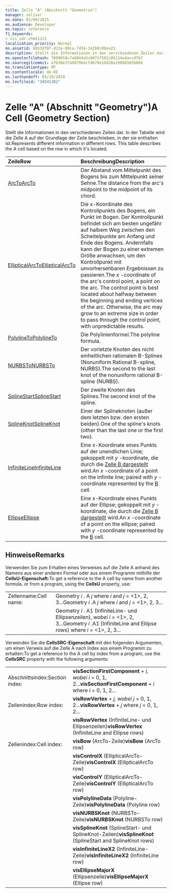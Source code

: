 ```yaml
---
title: Zelle "A" (Abschnitt "Geometrie")
manager: soliver
ms.date: 03/09/2015
ms.audience: Developer
ms.topic: reference
f1_keywords:
- vis_sdr.chm51215
localization_priority: Normal
ms.assetid: 6853df0f-d22e-89ca-7d34-342b9c0bea23
description: Stellt die Informationen in den verschiedenen Zeilen dar. In der Tabelle wird die Zelle A auf der Grundlage der Zeile beschrieben, in der sie enthalten ist.
ms.openlocfilehash: 7009658c7a6844a5c6071f502c05114a4accd7b7
ms.sourcegitcommit: e7b38e37a9d79becfd679e10420a19890165606d
ms.translationtype: MT
ms.contentlocale: de-DE
ms.lasthandoff: 05/29/2019
ms.locfileid: "34541302"
---
```

# <a name="a-cell-geometry-section"></a><span data-ttu-id="1c032-104">Zelle "A" (Abschnitt "Geometry")</span><span class="sxs-lookup"><span data-stu-id="1c032-104">A Cell (Geometry Section)</span></span>

<span data-ttu-id="1c032-p102">Stellt die Informationen in den verschiedenen Zeilen dar. In der Tabelle wird die Zelle A auf der Grundlage der Zeile beschrieben, in der sie enthalten ist.</span><span class="sxs-lookup"><span data-stu-id="1c032-p102">Represents different information in different rows. This table describes the A cell based on the row in which it's located.</span></span>
  
|<span data-ttu-id="1c032-107">Zeile</span><span class="sxs-lookup"><span data-stu-id="1c032-107">Row</span></span>|<span data-ttu-id="1c032-108">Beschreibung</span><span class="sxs-lookup"><span data-stu-id="1c032-108">Description</span></span>|
|:-----|:-----|
|[<span data-ttu-id="1c032-109">ArcTo</span><span class="sxs-lookup"><span data-stu-id="1c032-109">ArcTo</span></span>](arcto-row-geometry-section.md) <br/> | <span data-ttu-id="1c032-110">Der Abstand vom Mittelpunkt des Bogens bis zum Mittelpunkt seiner Sehne.</span><span class="sxs-lookup"><span data-stu-id="1c032-110">The distance from the arc's midpoint to the midpoint of its chord.</span></span>  <br/> |
|[<span data-ttu-id="1c032-111">EllipticalArcTo</span><span class="sxs-lookup"><span data-stu-id="1c032-111">EllipticalArcTo</span></span>](ellipticalarcto-row-geometry-section.md) <br/> | <span data-ttu-id="1c032-112">Die  x-Koordinate des Kontrollpunkts des Bogens, ein Punkt im Bogen. Der Kontrollpunkt befindet sich am besten ungefähr auf halbem Weg zwischen den Scheitelpunkte am Anfang und Ende des Bogens. Andernfalls kann der Bogen zu einer extremen Größe anwachsen, um den Kontrollpunkt mit unvorhersehbaren Ergebnissen zu passieren.</span><span class="sxs-lookup"><span data-stu-id="1c032-112">The  *x*  -coordinate of the arc's control point, a point on the arc. The control point is best located about halfway between the beginning and ending vertices of the arc. Otherwise, the arc may grow to an extreme size in order to pass through the control point, with unpredictable results.</span></span>  <br/> |
|[<span data-ttu-id="1c032-113">PolylineTo</span><span class="sxs-lookup"><span data-stu-id="1c032-113">PolylineTo</span></span>](polylineto-row-geometry-section.md) <br/> | <span data-ttu-id="1c032-114">Die Polylinienformel.</span><span class="sxs-lookup"><span data-stu-id="1c032-114">The polyline formula.</span></span>  <br/> |
|[<span data-ttu-id="1c032-115">NURBSTo</span><span class="sxs-lookup"><span data-stu-id="1c032-115">NURBSTo</span></span>](nurbsto-row-geometry-section.md) <br/> | <span data-ttu-id="1c032-116">Der vorletzte Knoten des nicht einheitlichen rationalen B-Splines (Nonuniform Rational B-spline, NURBS).</span><span class="sxs-lookup"><span data-stu-id="1c032-116">The second to the last knot of the nonuniform rational B-spline (NURBS).</span></span>  <br/> |
|[<span data-ttu-id="1c032-117">SplineStart</span><span class="sxs-lookup"><span data-stu-id="1c032-117">SplineStart</span></span>](splinestart-row-geometry-section.md) <br/> | <span data-ttu-id="1c032-118">Der zweite Knoten des Splines.</span><span class="sxs-lookup"><span data-stu-id="1c032-118">The second knot of the spline.</span></span>  <br/> |
|[<span data-ttu-id="1c032-119">SplineKnot</span><span class="sxs-lookup"><span data-stu-id="1c032-119">SplineKnot</span></span>](splineknot-row-geometry-section.md) <br/> | <span data-ttu-id="1c032-120">Einer der Splineknoten (außer dem letzten bzw. den ersten beiden).</span><span class="sxs-lookup"><span data-stu-id="1c032-120">One of the spline's knots (other than the last one or the first two).</span></span>  <br/> |
|[<span data-ttu-id="1c032-121">InfiniteLine</span><span class="sxs-lookup"><span data-stu-id="1c032-121">InfiniteLine</span></span>](infiniteline-row-geometry-section.md) <br/> | <span data-ttu-id="1c032-122">Eine  x-Koordinate eines Punkts auf der unendlichen Linie; gekoppelt mit *y* -koordinate, die durch die [Zelle B dargestellt](b-cell-geometry-section.md) wird.</span><span class="sxs-lookup"><span data-stu-id="1c032-122">An  *x*  -coordinate of a point on the infinite line; paired with  *y*  -coordinate represented by the [B](b-cell-geometry-section.md) cell.</span></span>  <br/> |
|[<span data-ttu-id="1c032-123">Ellipse</span><span class="sxs-lookup"><span data-stu-id="1c032-123">Ellipse</span></span>](ellipse-row-geometry-section.md) <br/> | <span data-ttu-id="1c032-124">Eine  x-Koordinate eines Punkts auf der Ellipse; gekoppelt mit *y* -koordinate, die durch die [Zelle B dargestellt](b-cell-geometry-section.md) wird.</span><span class="sxs-lookup"><span data-stu-id="1c032-124">An  *x*  -coordinate of a point on the ellipse; paired with  *y*  -coordinate represented by the [B](b-cell-geometry-section.md) cell.</span></span>  <br/> |
   
## <a name="remarks"></a><span data-ttu-id="1c032-125">Hinweise</span><span class="sxs-lookup"><span data-stu-id="1c032-125">Remarks</span></span>

<span data-ttu-id="1c032-126">Verwenden Sie zum Erhalten eines Verweises auf die Zelle A anhand des Namens aus einer anderen Formel oder aus einem Programm mithilfe der **CellsU-Eigenschaft:**</span><span class="sxs-lookup"><span data-stu-id="1c032-126">To get a reference to the A cell by name from another formula, or from a program, using the **CellsU** property, use:</span></span> 
  
|||
|:-----|:-----|
| <span data-ttu-id="1c032-127">Zellenname:</span><span class="sxs-lookup"><span data-stu-id="1c032-127">Cell name:</span></span>  <br/> | <span data-ttu-id="1c032-128">Geometry  *i*  . A  *j*            where  *i*  and  *j*  = <1>, 2, 3...</span><span class="sxs-lookup"><span data-stu-id="1c032-128">Geometry  *i*  .A  *j*            where  *i*  and  *j*  = <1>, 2, 3...</span></span>  <br/> |
|| <span data-ttu-id="1c032-129">Geometry  *i*  . A1 (InfiniteLine- und Ellipsenzeilen),  *wobei i*  = <1>, 2, 3...</span><span class="sxs-lookup"><span data-stu-id="1c032-129">Geometry  *i*  .A1 (InfiniteLine and Ellipse rows)            where  *i*  = <1>, 2, 3...</span></span>  <br/> |
   
<span data-ttu-id="1c032-130">Verwenden Sie die **CellsSRC-Eigenschaft** mit den folgenden Argumenten, um einen Verweis auf die Zelle A nach Index aus einem Programm zu erhalten:</span><span class="sxs-lookup"><span data-stu-id="1c032-130">To get a reference to the A cell by index from a program, use the **CellsSRC** property with the following arguments:</span></span> 
  
|||
|:-----|:-----|
| <span data-ttu-id="1c032-131">Abschnittsindex:</span><span class="sxs-lookup"><span data-stu-id="1c032-131">Section index:</span></span>  <br/> |<span data-ttu-id="1c032-132">**visSectionFirstComponent**  +   *i,* *wobei i* = 0, 1, 2...</span><span class="sxs-lookup"><span data-stu-id="1c032-132">**visSectionFirstComponent** +  *i*            where  *i*  = 0, 1, 2...</span></span>  <br/> |
| <span data-ttu-id="1c032-133">Zeilenindex:</span><span class="sxs-lookup"><span data-stu-id="1c032-133">Row index:</span></span>  <br/> |<span data-ttu-id="1c032-134">**visRowVertex**  +   *j,* *wobei j* = 0, 1, 2...</span><span class="sxs-lookup"><span data-stu-id="1c032-134">**visRowVertex** +  *j*            where  *j*  = 0, 1, 2...</span></span>  <br/> |
||<span data-ttu-id="1c032-135">**visRowVertex** (InfiniteLine- und Ellipsenzeilen)</span><span class="sxs-lookup"><span data-stu-id="1c032-135">**visRowVertex** (InfiniteLine and Ellipse rows)</span></span>  <br/> |
| <span data-ttu-id="1c032-136">Zellenindex:</span><span class="sxs-lookup"><span data-stu-id="1c032-136">Cell index:</span></span>  <br/> |<span data-ttu-id="1c032-137">**visBow** (ArcTo-Zeile)</span><span class="sxs-lookup"><span data-stu-id="1c032-137">**visBow** (ArcTo row)</span></span>  <br/> |
||<span data-ttu-id="1c032-138">**visControlX** (EllipticalArcTo-Zeile)</span><span class="sxs-lookup"><span data-stu-id="1c032-138">**visControlX** (EllipticalArcTo row)</span></span>  <br/> |
||<span data-ttu-id="1c032-139">**visControlY** (EllipticalArcTo-Zeile)</span><span class="sxs-lookup"><span data-stu-id="1c032-139">**visControlY** (EllipticalArcTo row)</span></span>  <br/> |
||<span data-ttu-id="1c032-140">**visPolylineData** (Polyline-Zeile)</span><span class="sxs-lookup"><span data-stu-id="1c032-140">**visPolylineData** (Polyline row)</span></span>  <br/> |
||<span data-ttu-id="1c032-141">**visNURBSKnot** (NURBSTo-Zeile)</span><span class="sxs-lookup"><span data-stu-id="1c032-141">**visNURBSKnot** (NURBSTo row)</span></span>  <br/> |
||<span data-ttu-id="1c032-142">**visSplineKnot** (SplineStart- und SplineKnot-Zeilen)</span><span class="sxs-lookup"><span data-stu-id="1c032-142">**visSplineKnot** (SplineStart and SplineKnot rows)</span></span>  <br/> |
||<span data-ttu-id="1c032-143">**visInfiniteLineX2** (InfiniteLine-Zeile)</span><span class="sxs-lookup"><span data-stu-id="1c032-143">**visInfiniteLineX2** (InfiniteLine row)</span></span>  <br/> |
||<span data-ttu-id="1c032-144">**visEllipseMajorX** (Ellipsenzeile)</span><span class="sxs-lookup"><span data-stu-id="1c032-144">**visEllipseMajorX** (Ellipse row)</span></span>  <br/> |
   

